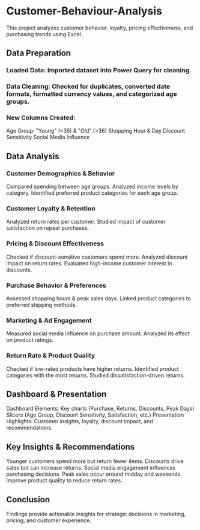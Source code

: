 # Customer-Behaviour-Analysis
This project analyzes customer behavior, loyalty, pricing effectiveness, and purchasing trends using Excel. 
## Data Preparation
### Loaded Data: Imported dataset into Power Query for cleaning.
### Data Cleaning: Checked for duplicates, converted date formats, formatted currency values, and categorized age groups.
### New Columns Created: 
Age Group: "Young" (<35) & "Old" (>36)
Shopping Hour & Day
Discount Sensitivity
Social Media Influence
## Data Analysis
### Customer Demographics & Behavior
Compared spending between age groups.
Analyzed income levels by category.
Identified preferred product categories for each age group.
### Customer Loyalty & Retention
Analyzed return rates per customer.
Studied impact of customer satisfaction on repeat purchases.
### Pricing & Discount Effectiveness
Checked if discount-sensitive customers spend more.
Analyzed discount impact on return rates.
Evaluated high-income customer interest in discounts.
### Purchase Behavior & Preferences
Assessed shopping hours & peak sales days.
Linked product categories to preferred shipping methods.
### Marketing & Ad Engagement
Measured social media influence on purchase amount.
Analyzed its effect on product ratings.
### Return Rate & Product Quality
Checked if low-rated products have higher returns.
Identified product categories with the most returns.
Studied dissatisfaction-driven returns.
## Dashboard & Presentation
Dashboard Elements: 
Key charts (Purchase, Returns, Discounts, Peak Days)
Slicers (Age Group, Discount Sensitivity, Satisfaction, etc.)
Presentation Highlights: 
Customer insights, loyalty, discount impact, and recommendations.
## Key Insights & Recommendations
Younger customers spend more but return fewer items.
Discounts drive sales but can increase returns.
Social media engagement influences purchasing decisions.
Peak sales occur around midday and weekends.
Improve product quality to reduce return rates.
## Conclusion
Findings provide actionable insights for strategic decisions in marketing, pricing, and customer experience.
